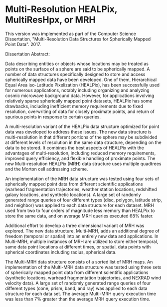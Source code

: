 # Multi-Resolution HEALPix, MultiResHpx, or MRH
This version was implemented as part of the Computer Science Dissertation, "Multi-Resolution Data Structures for Spherically Mapped Point Data". 2017.

Dissertation Abstract:

Data describing entities or objects whose locations may be treated as points on the surface of a sphere are said to be spherically mapped. A number of data structures specifically designed to store and access spherically mapped data have been developed. One of them, Hierarchical Equal Area iso-Latitude Pixelization (HEALPix), has been successfully used for numerous applications, notably including organizing and analyzing cosmic microwave background data. However, for applications involving relatively sparse spherically mapped point datasets, HEALPix has some drawbacks, including inefficient memory requirements due to fixed resolution, overwriting of data for closely proximate points, and return of spurious points in response to certain queries.

A multi-resolution variant of the HEALPix data structure optimized for point data was developed to address these issues. The new data structure is multi-resolution in that different portions of the sphere may be subdivided at different levels of resolution in the same data structure, depending on the data to be stored. It combines the best aspects of HEALPix with the advantages of multi-resolution, including reduced memory requirements, improved query efficiency, and flexible handling of proximate points. The new Multi-resolution HEALPix (MRH) data structure uses multiple quadtrees and the Morton cell addressing scheme.

An implementation of the MRH data structure was tested using four sets of spherically mapped point data from different scientific applications (warhead fragmentation trajectories, weather station locations, redshifted galaxy locations, and synthetic locations). A large set of randomly generated range queries of four different types (disc, polygon, latitude strip, and neighbor) was applied to each data structure for each dataset. MRH used from two to four orders of magnitude less memory than HEALPix to store the same data, and on average MRH queries executed 68% faster.

Additional effort to develop a three dimensional variant of MRH was explored. The new data structure, Multi-MRH, adds an additional degree of freedom (temporal or spatial) into an entirely new data and applications. In Multi-MRH, multiple instances of MRH are utilized to store either temporal, same data point locations at different times, or spatial, data points with spherical coordinates including radius, spherical data.

The Multi-MRH data structure consists of a sorted list of MRH maps. An implementation of the Multi-MRH data structure was tested using three sets of spherically mapped point data from different scientific applications (synthetic locations, warhead fragmentation trajectories, and NEXRAD wind velocity data). A large set of randomly generated range queries of four different types (cone, prism, band, and ray) was applied to each data structure for each data set. The average Multi-MRH query execution time was less than 7% greater than the average MRH query execution time.
